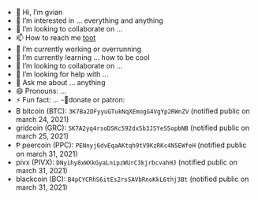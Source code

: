 - 🙏 Hi, I’m gvian
- 👀 I’m interested in ... everything and anything
- 💞️ I’m looking to collaborate on ...
- 📫 How to reach me [toot](https://mstdn.social/@gvian)
- 🔭 I’m currently working or overrunning
- 🌱 I’m currently learning ... how to be cool
- 👯 I’m looking to collaborate on ...
- 🤔 I’m looking for help with ...
- 💬 Ask me about ... anything
- 😄 Pronouns: ...
- ⚡ Fun fact: ...
-🧾donate or patron: 
- ₿ bitcoin (BTC): `3K7Ba2DFyyuGTukNqXEmogG4VgYp2RWnZV` (notified public on march 24, 2021)
- gridcoin (GRC): `SK7A2yq4rsoDSKc592dxSb3JSYeSSopbNB` (notified public on march 25, 2021)
- Ᵽ peercoin (PPC): `PENnyj6dvEqaAKtqh9tV9KzRKc4N5EWfeH` (notified public on march 31, 2021)
- pivx (PIVX): `DNyihy8xWXkGyaLnipzWUrC3kjrbcvahHJ` (notified public on march 31, 2021)
- blackcoin (BC): `B4pCYCRhS6itEs2rsSAVbRnoKkL6thj3Bt` (notified public on march 31, 2021)
